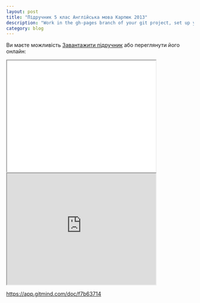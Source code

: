 ```yaml
---
layout: post
title: "Підручник 5 клас Англійська мова Карпюк 2013"
description: "Work in the gh-pages branch of your git project, set up your own domain with a CNAME"
category: blog
---
```


Ви маєте можливість [Завантажити підручник](/pdf/5_klas_anglijska_mova_karpjuk_2013.pdf) або переглянути його онлайн:


<iframe src = "/ViewerJS/#../pdf/5_klas_anglijska_mova_karpjuk_2013.pdf" width='400' height='300' allowfullscreen webkitallowfullscreen></iframe> 



<iframe src = "https://app.gitmind.com/doc/f7b63714" width='400' height='300' allowfullscreen webkitallowfullscreen></iframe> 


https://app.gitmind.com/doc/f7b63714

